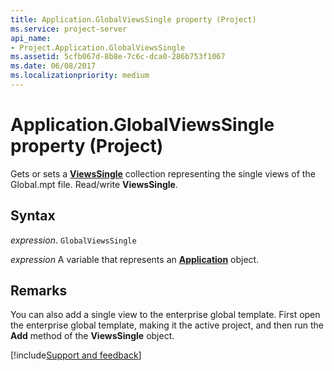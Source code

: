 ```yaml
---
title: Application.GlobalViewsSingle property (Project)
ms.service: project-server
api_name:
- Project.Application.GlobalViewsSingle
ms.assetid: 5cfb067d-8b8e-7c6c-dca0-286b753f1067
ms.date: 06/08/2017
ms.localizationpriority: medium
---
```



# Application.GlobalViewsSingle property (Project)

Gets or sets a **[ViewsSingle](Project.ViewSingle.md)** collection representing the single views of the Global.mpt file. Read/write **ViewsSingle**.


## Syntax

_expression_. `GlobalViewsSingle`

_expression_ A variable that represents an **[Application](Project.Application.md)** object.


## Remarks

 You can also add a single view to the enterprise global template. First open the enterprise global template, making it the active project, and then run the **Add** method of the **ViewsSingle** object.

[!include[Support and feedback](~/includes/feedback-boilerplate.md)]